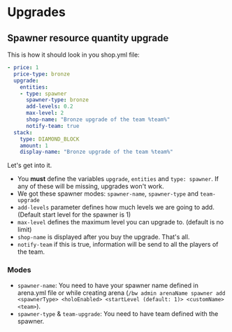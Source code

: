 # Upgrades

## Spawner resource quantity upgrade
This is how it should look in you shop.yml file:

```yaml
- price: 1
  price-type: bronze
  upgrade:
    entities:
    - type: spawner
      spawner-type: bronze
      add-levels: 0.2
      max-level: 2
      shop-name: "Bronze upgrade of the team %team%"
      notify-team: true
  stack:
    type: DIAMOND_BLOCK
    amount: 1
    display-name: "Bronze upgrade of the team %team%"
```

Let's get into it.

* You **must** define the variables `upgrade`, `entities` and `type: spawner`. If any of these will be missing, upgrades won't work.
* We got these spawner modes: `spawner-name`, `spawner-type` and `team-upgrade`
* `add-levels` parameter defines how much levels we are going to add. (Default start level for the spawner is 1)
* `max-level` defines the maximum level you can upgrade to. (default is no limit)
* `shop-name` is displayed after you buy the upgrade. That's all.
* `notify-team` if this is true, information will be send to all the players of the team.


### Modes

* `spawner-name`: You need to have your spawner name defined in arena.yml file or while creating arena (`/bw admin arenaName spawner add <spawnerType> <holoEnabled> <startLevel (default: 1)> <customName> <team>`). 
* `spawner-type` & `team-upgrade`: You need to have team defined with the spawner.
